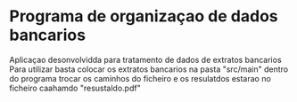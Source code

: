 # Programa de organizaçao de dados bancarios
Aplicaçao desonvolvidda para tratamento de dados de extratos bancarios
Para utilizar basta colocar os extratos bancarios na pasta "src/main" dentro do programa trocar os caminhos do ficheiro e os resulatdos estarao no ficheiro  caahamdo "resustaldo.pdf"

